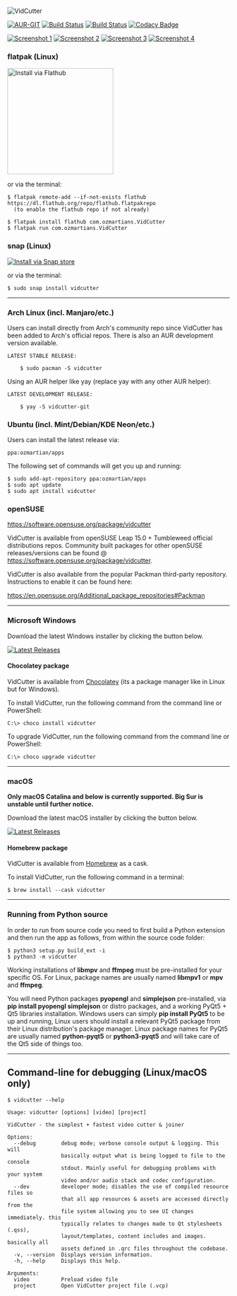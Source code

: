 ![VidCutter](http://vidcutter.ozmartians.com/vidcutter-banner.png)

[![AUR-GIT](https://img.shields.io/aur/version/vidcutter-git.svg)](https://aur.archlinux.org/packages/vidcutter-git)
[![Build Status](https://ci.appveyor.com/api/projects/status/jgasythb2vqsxy7v?svg=true)](https://ci.appveyor.com/project/ozmartian/vidcutter/build/artifacts)
[![Build Status](https://ci.appveyor.com/api/projects/status/sl8iyqp0232sehuf?svg=true)](https://ci.appveyor.com/project/ozmartian/vidcutter-osx/build/artifacts)
[![Codacy Badge](https://api.codacy.com/project/badge/Grade/425a00c7c6af446ba87c6152567d9f7e)](https://www.codacy.com/app/ozmartian/vidcutter)

[![Screenshot 1](https://cdn.rawgit.com/ozmartian/vidcutter/gh-pages/images/vidcutter-01-thumb.png)](https://cdn.rawgit.com/ozmartian/vidcutter/gh-pages/images/vidcutter-01.png) 
[![Screenshot 2](https://cdn.rawgit.com/ozmartian/vidcutter/gh-pages/images/vidcutter-02-thumb.png)](https://cdn.rawgit.com/ozmartian/vidcutter/gh-pages/images/vidcutter-02.png) 
[![Screenshot 3](https://cdn.rawgit.com/ozmartian/vidcutter/gh-pages/images/vidcutter-03-thumb.png)](https://cdn.rawgit.com/ozmartian/vidcutter/gh-pages/images/vidcutter-03.png) 
[![Screenshot 4](https://cdn.rawgit.com/ozmartian/vidcutter/gh-pages/images/vidcutter-04-thumb.png)](https://cdn.rawgit.com/ozmartian/vidcutter/gh-pages/images/vidcutter-04.png)

### flatpak (Linux)

<a href='https://flathub.org/apps/details/com.ozmartians.VidCutter'><img width='240' alt='Install via Flathub' src='https://flathub.org/assets/badges/flathub-badge-en.png'/></a>

or via the terminal:

```
$ flatpak remote-add --if-not-exists flathub https://dl.flathub.org/repo/flathub.flatpakrepo
  (to enable the flathub repo if not already)
  
$ flatpak install flathub com.ozmartians.VidCutter
$ flatpak run com.ozmartians.VidCutter
```

### snap (Linux)

<a href='https://snapcraft.io/vidcutter'><img alt='Install via Snap store' src='https://snapcraft.io/static/images/badges/en/snap-store-black.svg'/></a>

or via the terminal:

```
$ sudo snap install vidcutter
```

***

### Arch Linux  (incl. Manjaro/etc.)

Users can install directly from Arch's community repo since VidCutter has been added to Arch's official repos. There is also an AUR development version available.
   
    LATEST STABLE RELEASE:

        $ sudo pacman -S vidcutter

Using an AUR helper like yay (replace yay with any other AUR helper):

    LATEST DEVELOPMENT RELEASE:
    
        $ yay -S vidcutter-git

### Ubuntu (incl. Mint/Debian/KDE Neon/etc.)

Users can install the latest release via:

    ppa:ozmartian/apps

The following set of commands will get you up and running:

    $ sudo add-apt-repository ppa:ozmartian/apps
    $ sudo apt update
    $ sudo apt install vidcutter

### openSUSE

https://software.opensuse.org/package/vidcutter

VidCutter is available from openSUSE Leap 15.0 + Tumbleweed official distributions repos. Community built packages for other openSUSE releases/versions can be found @ https://software.opensuse.org/package/vidcutter. 

VidCutter is also available from the popular Packman third-party repository. Instructions to enable it can be found here:

   https://en.opensuse.org/Additional_package_repositories#Packman

***

### Microsoft Windows

Download the latest Windows installer by clicking the button below.

[![Latest Releases](http://tvlinker.ozmartians.com/images/button-latest-release.png)](https://github.com/ozmartian/vidcutter/releases/latest)

#### Chocolatey package

VidCutter is available from [Chocolatey](https://chocolatey.org) (its a package manager like in Linux but
for Windows).

  To install VidCutter, run the following command from the command line or PowerShell:
  ```
  C:\> choco install vidcutter
  ```
  To upgrade VidCutter, run the following command from the command line or PowerShell:
  ```
  C:\> choco upgrade vidcutter
  ```

***

### macOS

**Only macOS Catalina and below is currently supported. Big Sur is unstable until further notice.**

Download the latest macOS installer by clicking the button below.

[![Latest Releases](http://tvlinker.ozmartians.com/images/button-latest-release.png)](https://github.com/ozmartian/vidcutter/releases/latest)

#### Homebrew package

VidCutter is available from [Homebrew](https://brew.sh) as a cask.

  To install VidCutter, run the following command in a terminal:
  ```
  $ brew install --cask vidcutter
  ```

***

### Running from Python source

In order to run from source code you need to first build a Python extension and then run the app as follows, from within the source code folder:

```
$ python3 setup.py build_ext -i
$ python3 -m vidcutter
```

Working installations of **libmpv** and **ffmpeg** must be pre-installed for your specific OS. For Linux, package names are usually named **libmpv1** or **mpv** and **ffmpeg**.

You will need Python packages **pyopengl** and **simplejson** pre-installed, via **pip install pyopengl simplejson** or distro packages, and a working PyQt5 + Qt5 libraries installation. Windows users can simply **pip install PyQt5** to be up and running, Linux users should install a relevant PyQt5 package from their Linux distribution's package manager. Linux package names for PyQt5 are usually named **python-pyqt5** or **python3-pyqt5** and will take care of the Qt5 side of things too.

***

## Command-line for debugging (Linux/macOS only)

```
$ vidcutter --help

Usage: vidcutter [options] [video] [project]

VidCutter - the simplest + fastest video cutter & joiner

Options:
  --debug        debug mode; verbose console output & logging. This will
                 basically output what is being logged to file to the console
                 stdout. Mainly useful for debugging problems with your system
                 video and/or audio stack and codec configuration.
  --dev          developer mode; disables the use of compiled resource files so
                 that all app resources & assets are accessed directly from the
                 file system allowing you to see UI changes immediately. this
                 typically relates to changes made to Qt stylesheets (.qss),
                 layout/templates, content includes and images. basically all
                 assets defined in .qrc files throughout the codebase.
  -v, --version  Displays version information.
  -h, --help     Displays this help.

Arguments:
  video          Preload video file
  project        Open VidCutter project file (.vcp)
```
